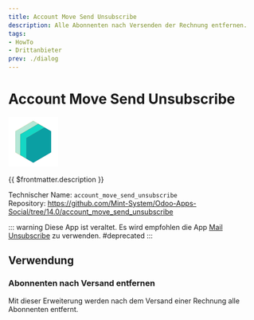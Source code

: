 ```yaml
---
title: Account Move Send Unsubscribe
description: Alle Abonnenten nach Versenden der Rechnung entfernen.
tags:
- HowTo
- Drittanbieter
prev: ./dialog
---
```

# Account Move Send Unsubscribe
![icon_oms_box](attachments/icons_odoo_mint_system.png)

{{ $frontmatter.description }}
 
Technischer Name: `account_move_send_unsubscribe`\
Repository: <https://github.com/Mint-System/Odoo-Apps-Social/tree/14.0/account_move_send_unsubscribe>

::: warning
Diese App ist veraltet. Es wird empfohlen die App [Mail Unsubscribe](Mail%20Unsubscribe) zu verwenden.
#deprecated
:::

## Verwendung

### Abonnenten nach Versand entfernen

Mit dieser Erweiterung werden nach dem Versand einer Rechnung alle Abonnenten entfernt.